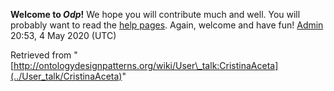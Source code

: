 __Welcome to _Odp_!__ We hope you will contribute much and well. 
You will probably want to read the [help pages](http://ontologydesignpatterns.org/wiki/Help:Contents "Help:Contents"). Again, welcome and have fun! [Admin](../User/ValentinaPresutti "User:ValentinaPresutti") 20:53, 4 May 2020 (UTC)





Retrieved from "[http://ontologydesignpatterns.org/wiki/User\_talk:CristinaAceta](../User_talk/CristinaAceta)"